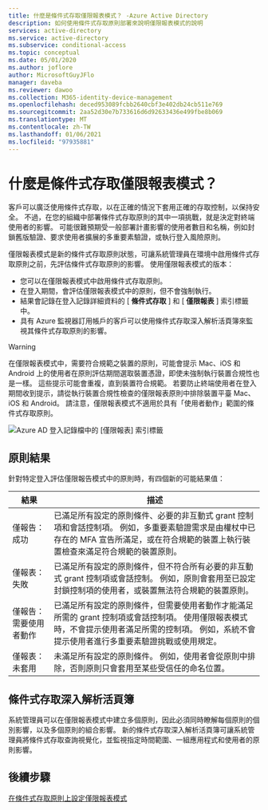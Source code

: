```yaml
---
title: 什麼是條件式存取僅限報表模式？ -Azure Active Directory
description: 如何使用條件式存取原則部署來說明僅限報表模式的說明
services: active-directory
ms.service: active-directory
ms.subservice: conditional-access
ms.topic: conceptual
ms.date: 05/01/2020
ms.author: joflore
author: MicrosoftGuyJFlo
manager: daveba
ms.reviewer: dawoo
ms.collection: M365-identity-device-management
ms.openlocfilehash: deced953089fcbb2640cbf3e402db24cb511e769
ms.sourcegitcommit: 2aa52d30e7b733616d6d92633436e499fbe8b069
ms.translationtype: MT
ms.contentlocale: zh-TW
ms.lasthandoff: 01/06/2021
ms.locfileid: "97935881"
---
```

# <a name="what-is-conditional-access-report-only-mode"></a>什麼是條件式存取僅限報表模式？

客戶可以廣泛使用條件式存取，以在正確的情況下套用正確的存取控制，以保持安全。 不過，在您的組織中部署條件式存取原則的其中一項挑戰，就是決定對終端使用者的影響。 可能很難預期受一般部署計畫影響的使用者數目和名稱，例如封鎖舊版驗證、要求使用者擴展的多重要素驗證，或執行登入風險原則。 

僅限報表模式是新的條件式存取原則狀態，可讓系統管理員在環境中啟用條件式存取原則之前，先評估條件式存取原則的影響。  使用僅限報表模式的版本：

- 您可以在僅限報表模式中啟用條件式存取原則。
- 在登入期間，會評估僅限報表模式中的原則，但不會強制執行。
- 結果會記錄在登入記錄詳細資料的 [ **條件式存取** ] 和 [ **僅限報表** ] 索引標籤中。
- 具有 Azure 監視器訂用帳戶的客戶可以使用條件式存取深入解析活頁簿來監視其條件式存取原則的影響。

> [!WARNING]
> 在僅限報表模式中，需要符合規範之裝置的原則，可能會提示 Mac、iOS 和 Android 上的使用者在原則評估期間選取裝置憑證，即使未強制執行裝置合規性也是一樣。 這些提示可能會重複，直到裝置符合規範。 若要防止終端使用者在登入期間收到提示，請從執行裝置合規性檢查的僅限報表原則中排除裝置平臺 Mac、iOS 和 Android。 請注意，僅限報表模式不適用於具有「使用者動作」範圍的條件式存取原則。

![Azure AD 登入記錄檔中的 [僅限報表] 索引標籤](./media/concept-conditional-access-report-only/report-only-detail-in-sign-in-log.png)

## <a name="policy-results"></a>原則結果

針對特定登入評估僅限報告模式中的原則時，有四個新的可能結果值：

| 結果 | 描述 |
| --- | --- |
| 僅報告：成功 | 已滿足所有設定的原則條件、必要的非互動式 grant 控制項和會話控制項。 例如，多重要素驗證需求是由權杖中已存在的 MFA 宣告所滿足，或在符合規範的裝置上執行裝置檢查來滿足符合規範的裝置原則。 |
| 僅報表：失敗 | 已滿足所有設定的原則條件，但不符合所有必要的非互動式 grant 控制項或會話控制。 例如，原則會套用至已設定封鎖控制項的使用者，或裝置無法符合規範的裝置原則。 |
| 僅報告：需要使用者動作 | 已滿足所有設定的原則條件，但需要使用者動作才能滿足所需的 grant 控制項或會話控制項。 使用僅限報表模式時，不會提示使用者滿足所需的控制項。 例如，系統不會提示使用者進行多重要素驗證挑戰或使用規定。   |
| 僅報表：未套用 | 未滿足所有設定的原則條件。 例如，使用者會從原則中排除，否則原則只會套用至某些受信任的命名位置。 |

## <a name="conditional-access-insights-workbook"></a>條件式存取深入解析活頁簿

系統管理員可以在僅限報表模式中建立多個原則，因此必須同時瞭解每個原則的個別影響，以及多個原則的組合影響。 新的條件式存取深入解析活頁簿可讓系統管理員將條件式存取查詢視覺化，並監視指定時間範圍、一組應用程式和使用者的原則影響。 
 
## <a name="next-steps"></a>後續步驟

[在條件式存取原則上設定僅限報表模式](howto-conditional-access-insights-reporting.md)
